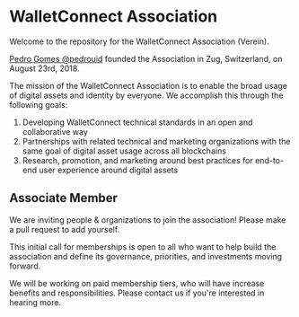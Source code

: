 # WalletConnect Association

Welcome to the repository for the WalletConnect Association (Verein).

[Pedro Gomes @pedrouid](https://github.com/pedrouid) founded the Association in Zug, Switzerland, on August 23rd, 2018.

The mission of the WalletConnect Association is to enable the broad usage of digital assets and identity by everyone. We accomplish this through the following goals:

1. Developing WalletConnect technical standards in an open and collaborative way
2. Partnerships with related technical and marketing organizations with the same goal of digital asset usage across all blockchains
3. Research, promotion, and marketing around best practices for end-to-end user experience around digital assets

## Associate Member

We are inviting people & organizations to join the association! Please make a pull request to add yourself.

This initial call for memberships is open to all who want to help build the association and define its governance, priorities, and investments moving forward.

We will be working on paid membership tiers, who will have increase benefits and responsibilities. Please contact us if you're interested in hearing more.
